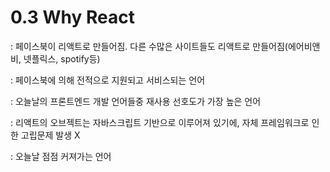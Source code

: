 # 0.3 Why React

: 페이스북이 리액트로 만들어짐. 다른 수많은 사이트들도 리액트로 만들어짐(에어비앤비, 넷플릭스, spotify등)

: 페이스북에 의해 전적으로 지원되고 서비스되는 언어

: 오늘날의 프론트엔드 개발 언어들중 재사용 선호도가 가장 높은 언어

: 리액트의 오브젝트는 자바스크립트 기반으로 이루어져 있기에, 자체 프레임워크로 인한 고립문제 발생 X

: 오늘날 점점 커져가는 언어

